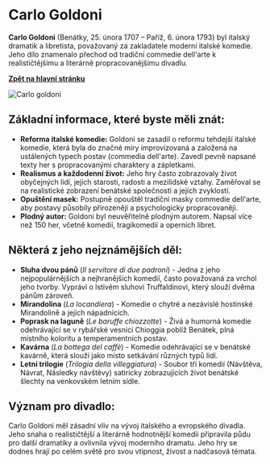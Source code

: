 # Carlo Goldoni

**Carlo Goldoni** (Benátky, 25. února 1707 – Paříž, 6. února 1793) byl italský dramatik a libretista, považovaný za zakladatele moderní italské komedie. Jeho dílo znamenalo přechod od tradiční commedie dell'arte k realističtějšímu a literárně propracovanějšímu divadlu.

[**Zpět na hlavní stránku**](https://github.com/ruzovybanan1254/maturita2025/blob/main/ustni/CJ/README.md)

![Carlo goldoni](https://encrypted-tbn0.gstatic.com/images?q=tbn:ANd9GcS_R53GYmgK4X-ZzMVuxebCYWvESDwiZ-oSJ4QFCXe7k-jG1219XHwtg8cZ62JIHuW41pIz0k-9wlx90f3GdGEF0Q)

## Základní informace, které byste měli znát:

* **Reforma italské komedie:** Goldoni se zasadil o reformu tehdejší italské komedie, která byla do značné míry improvizovaná a založená na ustálených typech postav (commedia dell'arte). Zavedl pevně napsané texty her s propracovanými charaktery a zápletkami.
* **Realismus a každodenní život:** Jeho hry často zobrazovaly život obyčejných lidí, jejich starosti, radosti a mezilidské vztahy. Zaměřoval se na realistické zobrazení benátské společnosti a jejích zvyklostí.
* **Opuštění masek:** Postupně opouštěl tradiční masky commedie dell'arte, aby postavy působily přirozeněji a psychologicky propracovaněji.
* **Plodný autor:** Goldoni byl neuvěřitelně plodným autorem. Napsal více než 150 her, včetně komedií, tragikomedií a operních libret.

## Některá z jeho nejznámějších děl:

* **Sluha dvou pánů** (*Il servitore di due padroni*) - Jedna z jeho nejpopulárnějších a nejhranějších komedií, často považovaná za vrchol jeho tvorby. Vypráví o lstivém sluhovi Truffaldinovi, který slouží dvěma pánům zároveň.
* **Mirandolina** (*La locandiera*) - Komedie o chytré a nezávislé hostinské Mirandolině a jejích nápadnících.
* **Poprask na laguně** (*Le baruffe chiozzotte*) - Živá a humorná komedie odehrávající se v rybářské vesnici Chioggia poblíž Benátek, plná místního koloritu a temperamentních postav.
* **Kavárna** (*La bottega del caffè*) - Komedie odehrávající se v benátské kavárně, která slouží jako místo setkávání různých typů lidí.
* **Letní trilogie** (*Trilogia della villeggiatura*) - Soubor tří komedií (Návštěva, Návrat, Následky návštěvy) satiricky zobrazujících život benátské šlechty na venkovském letním sídle.

## Význam pro divadlo:

Carlo Goldoni měl zásadní vliv na vývoj italského a evropského divadla. Jeho snaha o realističtější a literárně hodnotnější komedii připravila půdu pro další dramatiky a ovlivnila vývoj moderního dramatu. Jeho hry se dodnes hrají po celém světě pro svou vtipnost, živost a nadčasová témata.

